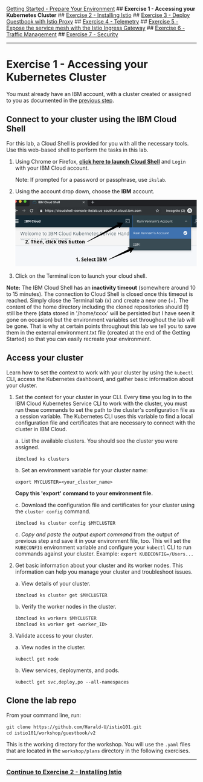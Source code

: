 
[Getting Started - Prepare Your Environment](../README.md) ## 
**Exercise 1 - Accessing your Kubernetes Cluster** ## 
[Exercise 2 - Installing Istio](../exercise-2/README.md) ## 
[Exercise 3 - Deploy Guestbook with Istio Proxy](../exercise-3/README.md) ## 
[Exercise 4 - Telemetry](../exercise-4/README.md) ## 
[Exercise 5 - Expose the service mesh with the Istio Ingress Gateway](../exercise-5/README.md) ## 
[Exercise 6 - Traffic Management](../exercise-6/README.md) ## 
[Exercise 7 - Security](../exercise-7/README.md)

---

# Exercise 1 - Accessing your Kubernetes Cluster

You must already have an IBM account, with a cluster created or assigned to you as documented in the [previous step](../README.md).

## Connect to your cluster using the IBM Cloud Shell 

For this lab, a Cloud Shell is provided for you with all the necessary tools. Use this web-based shell to perform the tasks in this lab. 

1. Using Chrome or Firefox, [**click here to launch Cloud Shell**](https://workshop.shell.cloud.ibm.com/) and `Login` with your IBM Cloud account.

    Note: If prompted for a password or passphrase, use `ikslab`.

1. Using the account drop down, choose the **IBM** account.

   ![](../README_images/cloudshell.png)
   
1. Click on the Terminal icon to launch your cloud shell.

**Note:** The IBM Cloud Shell has an **inactivity timeout** (somewhere around 10 to 15 minutes). The connection to Cloud Shell is closed once this timeout is reached. Simply close the Terminal tab (x) and create a new one (+). The content of the home directory including the cloned repositories should (!) still be there (data stored in '/home/xxxx' will be persisted but I have seen it gone on occasion) but the environment variables set throughout the lab will be gone. That is why at certain points throughout this lab we tell you to save them in the external environment.txt file (created at the end of the Getting Started) so that you can easily recreate your environment.

## Access your cluster
Learn how to set the context to work with your cluster by using the `kubectl` CLI, access the Kubernetes dashboard, and gather basic information about your cluster.

1.  Set the context for your cluster in your CLI. Every time you log in to the IBM Cloud Kubernetes Service CLI to work with the cluster, you must run these commands to set the path to the cluster's configuration file as a session variable. The Kubernetes CLI uses this variable to find a local configuration file and certificates that are necessary to connect with the cluster in IBM Cloud.

    a. List the available clusters. You should see the cluster you were assigned.

    ```shell
    ibmcloud ks clusters
    ```

    b. Set an environment variable for your cluster name:

    ```shell
    export MYCLUSTER=<your_cluster_name>
    ```

    **Copy this 'export' command to your environment file.** 

    c. Download the configuration file and certificates for your cluster using the `cluster config` command.

    ```shell
    ibmcloud ks cluster config $MYCLUSTER
    ```

    c. *Copy and paste the output export command* from the output of previous step and save it in your environment file, too. This will set the `KUBECONFIG` environment variable and configure your `kubectl` CLI to run commands against your cluster. Example:
    `export KUBECONFIG=/Users...`

2.  Get basic information about your cluster and its worker nodes. This information can help you manage your cluster and troubleshoot issues.

    a.  View details of your cluster.

    ```shell
    ibmcloud ks cluster get $MYCLUSTER
    ```

    b.  Verify the worker nodes in the cluster.

    ```shell
    ibmcloud ks workers $MYCLUSTER
    ibmcloud ks worker get <worker_ID>
    ```

3.  Validate access to your cluster.

    a.  View nodes in the cluster.

    ```shell
    kubectl get node
    ```

    b.  View services, deployments, and pods.

    ```shell
    kubectl get svc,deploy,po --all-namespaces
    ```

## Clone the lab repo

From your command line, run:

```
git clone https://github.com/Harald-U/istio101.git
cd istio101/workshop/guestbook/v2
```

This is the working directory for the workshop. You will use the `.yaml` files that are located in the `workshop/plans` directory in the following exercises.

---

### [Continue to Exercise 2 - Installing Istio](../exercise-2/README.md)

